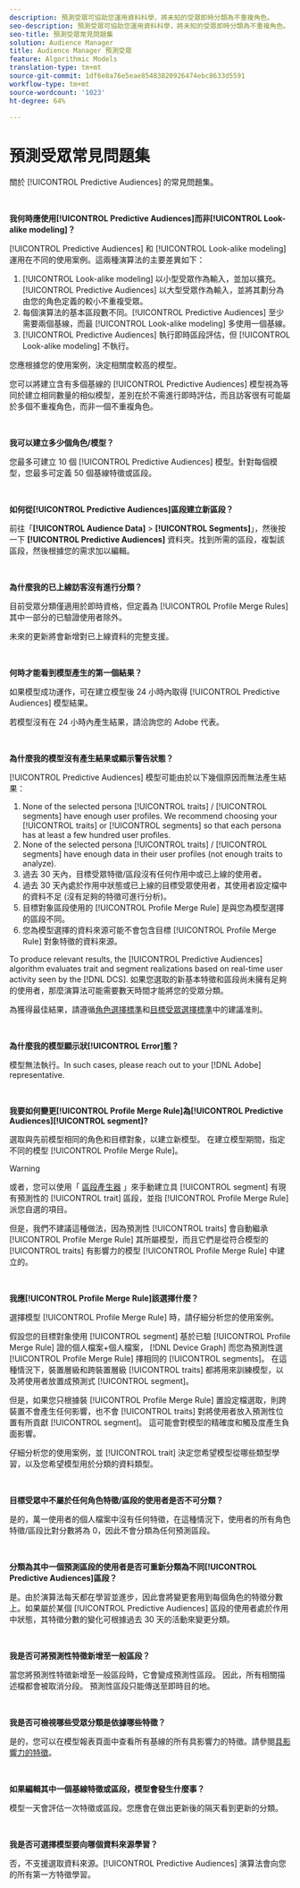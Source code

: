 ```yaml
---
description: 預測受眾可協助您運用資料科學，將未知的受眾即時分類為不重複角色。
seo-description: 預測受眾可協助您運用資料科學，將未知的受眾即時分類為不重複角色。
seo-title: 預測受眾常見問題集
solution: Audience Manager
title: Audience Manager 預測受眾
feature: Algorithmic Models
translation-type: tm+mt
source-git-commit: 1df6e8a76e5eae85483820926474ebc8633d5591
workflow-type: tm+mt
source-wordcount: '1023'
ht-degree: 64%

---
```



# 預測受眾常見問題集

關於 [!UICONTROL Predictive Audiences] 的常見問題集。

 

**我何時應使用[!UICONTROL Predictive Audiences]而非[!UICONTROL Look-alike modeling]？**

[!UICONTROL Predictive Audiences] 和 [!UICONTROL Look-alike modeling] 運用在不同的使用案例。這兩種演算法的主要差異如下：

1. [!UICONTROL Look-alike modeling] 以小型受眾作為輸入，並加以擴充。[!UICONTROL Predictive Audiences] 以大型受眾作為輸入，並將其劃分為由您的角色定義的較小不重複受眾。
1. 每個演算法的基本區段數不同。[!UICONTROL Predictive Audiences] 至少需要兩個基線，而最 [!UICONTROL Look-alike modeling] 多使用一個基線。
1. [!UICONTROL Predictive Audiences] 執行即時區段評估，但 [!UICONTROL Look-alike modeling] 不執行。

您應根據您的使用案例，決定相關度較高的模型。

您可以將建立含有多個基線的 [!UICONTROL Predictive Audiences] 模型視為等同於建立相同數量的相似模型，差別在於不需進行即時評估，而且訪客很有可能屬於多個不重複角色，而非一個不重複角色。

 

**我可以建立多少個角色/模型？**

您最多可建立 10 個 [!UICONTROL Predictive Audiences] 模型。針對每個模型，您最多可定義 50 個基線特徵或區段。

 

**如何從[!UICONTROL Predictive Audiences]區段建立新區段？**

前往「**[!UICONTROL Audience Data]** > **[!UICONTROL Segments]**」，然後按一下 **[!UICONTROL Predictive Audiences]** 資料夾。找到所需的區段，複製該區段，然後根據您的需求加以編輯。

 

**為什麼我的已上線訪客沒有進行分類？**

目前受眾分類僅適用於即時資格，但定義為 [!UICONTROL Profile Merge Rules] 其中一部分的已驗證使用者除外。

未來的更新將會新增對已上線資料的完整支援。

 

**何時才能看到模型產生的第一個結果？**

如果模型成功運作，可在建立模型後 24 小時內取得 [!UICONTROL Predictive Audiences] 模型結果。

若模型沒有在 24 小時內產生結果，請洽詢您的 Adobe 代表。

 

**為什麼我的模型沒有產生結果或顯示警告狀態？**

[!UICONTROL Predictive Audiences] 模型可能由於以下幾個原因而無法產生結果：

1. None of the selected persona [!UICONTROL traits] / [!UICONTROL segments] have enough user profiles. We recommend choosing your [!UICONTROL traits] or [!UICONTROL segments] so that each persona has at least a few hundred user profiles.
1. None of the selected persona [!UICONTROL traits] / [!UICONTROL segments] have enough data in their user profiles (not enough traits to analyze).
1. 過去 30 天內，目標受眾特徵/區段沒有任何作用中或已上線的使用者。
1. 過去 30 天內處於作用中狀態或已上線的目標受眾使用者，其使用者設定檔中的資料不足 (沒有足夠的特徵可進行分析)。
1. 目標對象區段使用的 [!UICONTROL Profile Merge Rule] 是與您為模型選擇的區段不同。
1. 您為模型選擇的資料來源可能不會包含目標 [!UICONTROL Profile Merge Rule] 對象特徵的資料來源。

To produce relevant results, the [!UICONTROL Predictive Audiences] algorithm evaluates trait and segment realizations based on real-time user activity seen by the [!DNL DCS]. 如果您選取的新基本特徵和區段尚未擁有足夠的使用者，那麼演算法可能需要數天時間才能將您的受眾分類。

為獲得最佳結果，請遵循[角色選擇標準](../features/algorithmic-models/predictive-audiences.md#selection-personas)和[目標受眾選擇標準](../features/algorithmic-models/predictive-audiences.md#selection-audience)中的建議准則。

 

**為什麼我的模型顯示狀[!UICONTROL Error]態？**

模型無法執行。In such cases, please reach out to your [!DNL Adobe] representative.

 

**我要如何變更[!UICONTROL Profile Merge Rule]為[!UICONTROL Predictive Audiences][!UICONTROL segment]?**

選取與先前模型相同的角色和目標對象，以建立新模型。 在建立模型期間，指定不同的模型 [!UICONTROL Profile Merge Rule]。

>[!WARNING]
> 或者，您可以使用「 [區段產生器](../features/segments/segment-builder.md) 」來手動建立具 [!UICONTROL segment] 有現有預測性的 [!UICONTROL trait] 區段，並指 [!UICONTROL Profile Merge Rule] 派您自選的項目。
> 
> 但是，我們不建議這種做法，因為預測性 [!UICONTROL traits] 會自動繼承 [!UICONTROL Profile Merge Rule] 其所屬模型，而且它們是從符合模型的 [!UICONTROL traits] 有影響力的模型 [!UICONTROL Profile Merge Rule] 中建立的。

 

**我應[!UICONTROL Profile Merge Rule]該選擇什麼？**

選擇模型 [!UICONTROL Profile Merge Rule] 時，請仔細分析您的使用案例。

假設您的目標對象使用 [!UICONTROL segment] 基於已驗 [!UICONTROL Profile Merge Rule] 證的個人檔案+個人檔案， [!DNL Device Graph] 而您為預測性選 [!UICONTROL Profile Merge Rule] 擇相同的 [!UICONTROL segments]。 在這種情況下，裝置層級和跨裝置層級 [!UICONTROL traits] 都將用來訓練模型，以及將使用者放置成預測式 [!UICONTROL segment]。

但是，如果您只根據裝 [!UICONTROL Profile Merge Rule] 置設定檔選取，則跨裝置不會產生任何影響，也不會 [!UICONTROL traits] 對將使用者放入預測性位置有所貢獻 [!UICONTROL segment]。 這可能會對模型的精確度和觸及度產生負面影響。

仔細分析您的使用案例，並 [!UICONTROL trait] 決定您希望模型從哪些類型學習，以及您希望模型用於分類的資料類型。

 

**目標受眾中不屬於任何角色特徵/區段的使用者是否不可分類？**

是的，萬一使用者的個人檔案中沒有任何特徵，在這種情況下，使用者的所有角色特徵/區段比對分數將為 0，因此不會分類為任何預測區段。

 

**分類為其中一個預測區段的使用者是否可重新分類為不同[!UICONTROL Predictive Audiences]區段？**

是。由於演算法每天都在學習並進步，因此會將變更套用到每個角色的特徵分數上。如果屬於某個 [!UICONTROL Predictive Audiences] 區段的使用者處於作用中狀態，其特徵分數的變化可根據過去 30 天的活動來變更分類。

 

**我是否可將預測性特徵新增至一般區段？**

當您將預測性特徵新增至一般區段時，它會變成預測性區段。 因此，所有相關描述檔都會被取消分段。 預測性區段只能傳送至即時目的地。

 

**我是否可檢視哪些受眾分類是依據哪些特徵？**

是的，您可以在模型報表頁面中查看所有基線的所有具影響力的特徵。請參閱[具影響力的特徵](../features/algorithmic-models/predictive-audiences-reporting.md#influential-traits)。

 

**如果編輯其中一個基線特徵或區段，模型會發生什麼事？**

模型一天會評估一次特徵或區段。您應會在做出更新後的隔天看到更新的分類。

 

**我是否可選擇模型要向哪個資料來源學習？**

否，不支援選取資料來源。[!UICONTROL Predictive Audiences] 演算法會向您的所有第一方特徵學習。